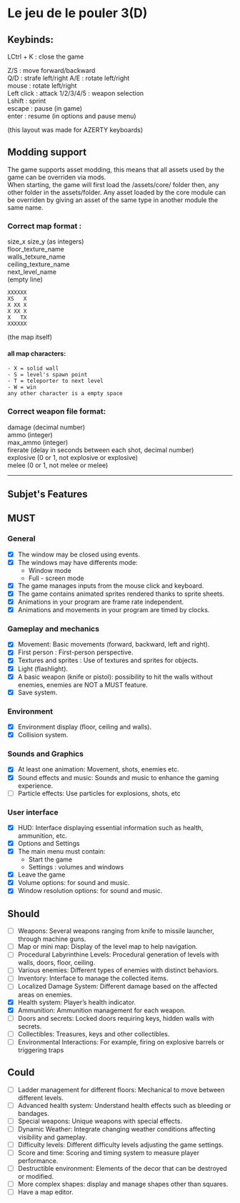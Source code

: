 
# Le jeu de le pouler 3(D)

## Keybinds:

LCtrl + K : close the game  

Z/S : move forward/backward  
Q/D : strafe left/right
A/E : rotate left/right    
mouse : rotate left/right  
Left click : attack
1/2/3/4/5 : weapon selection  
Lshift : sprint  
escape : pause (in game)  
enter : resume (in options and pause menu)  

(this layout was made for AZERTY keyboards)  
## Modding support

The game supports asset modding, this means that all assets used by the game can be overriden via mods.  
When starting, the game will first load the /assets/core/ folder then, any other folder in the assets/folder. Any asset loaded by the core module can be overriden by giving an asset of the same type in another module the same name.

### Correct map format :  
size_x size_y (as integers)   
floor_texture_name  
walls_tetxure_name  
ceiling_texture_name  
next_level_name  
(empty line)  
```
XXXXXX  
XS   X  
X XX X 
X XX X
X   TX
XXXXXX
```
 (the map itself)  
#### all map characters:  
    - X = solid wall  
    - S = level's spawn point
    - T = teleporter to next level
    - W = win
    any other character is a empty space

### Correct weapon file format:
damage (decimal number)  
ammo (integer)  
max_ammo (integer)  
firerate (delay in seconds between each shot, decimal number)  
explosive (0 or 1, not explosive or explosive)  
melee (0 or 1, not melee or melee)

___
## Subjet's Features

## MUST

### General
- [x] The window may be closed using events.
- [x] The windows may have differents mode:
  - Window mode
  - Full - screen mode
- [x] The game manages inputs from the mouse click and keyboard.
- [x] The game contains animated sprites rendered thanks to sprite sheets.
- [x] Animations in your program are frame rate independent.
- [x] Animations and movements in your program are timed by clocks.
### Gameplay and mechanics  
- [x] Movement: Basic movements (forward, backward, left and right).
- [x] First person : First-person perspective.
- [x] Textures and sprites : Use of textures and sprites for objects.
- [x] Light (flashlight).
- [x] A basic weapon (knife or pistol): possibility to hit the walls without enemies, enemies are NOT a MUST feature.
- [x] Save system.
### Environment
- [x] Environment display (floor, ceiling and walls).
- [x] Collision system.
### Sounds and Graphics
- [x] At least one animation: Movement, shots, enemies etc.
- [x] Sound effects and music: Sounds and music to enhance the gaming experience.
- [ ] Particle effects: Use particles for explosions, shots, etc
### User interface
- [x] HUD: Interface displaying essential information such as health, ammunition, etc.
- [x] Options and Settings
- [x] The main menu must contain:
  - Start the game
  - Settings : volumes and windows
- [x] Leave the game
- [x] Volume options: for sound and music.
- [x] Window resolution options: for sound and music.

## Should  
- [ ] Weapons: Several weapons ranging from knife to missile launcher, through machine guns.
- [ ] Map or mini map: Display of the level map to help navigation.
- [ ] Procedural Labyrinthine Levels: Procedural generation of levels with walls, doors, floor, ceiling.
- [ ] Various enemies: Different types of enemies with distinct behaviors.
- [ ] Inventory: Interface to manage the collected items.
- [ ] Localized Damage System: Different damage based on the affected areas on enemies.
- [x] Health system: Player’s health indicator.
- [x] Ammunition: Ammunition management for each weapon.
- [ ] Doors and secrets: Locked doors requiring keys, hidden walls with secrets.
- [ ] Collectibles: Treasures, keys and other collectibles.
- [ ] Environmental Interactions: For example, firing on explosive barrels or triggering traps

## Could  
- [ ] Ladder management for different floors: Mechanical to move between different levels.
- [ ] Advanced health system: Understand health effects such as bleeding or bandages.
- [ ] Special weapons: Unique weapons with special effects.
- [ ] Dynamic Weather: Integrate changing weather conditions affecting visibility and gameplay.
- [ ] Difficulty levels: Different difficulty levels adjusting the game settings.
- [ ] Score and time: Scoring and timing system to measure player performance.
- [ ] Destructible environment: Elements of the decor that can be destroyed or modified.
- [ ] More complex shapes: display and manage shapes other than squares.
- [ ] Have a map editor.
